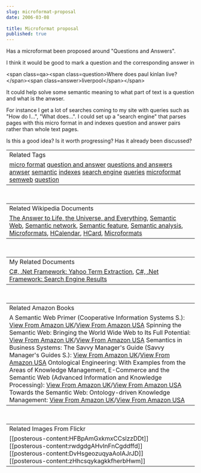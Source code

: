 ```yaml
---
slug: microformat-proposal
date: 2006-03-08
 
title: Microformat proposal
published: true
---
```

Has a microformat been proposed around "Questions and Answers".<p /> I think it would be good to mark a question and the corresponding answer in<p /> &lt;span class=qa&gt;&lt;span class=question&gt;Where does paul kinlan live?&lt;/span&gt;&lt;span class=answer&gt;liverpool&lt;/span&gt;&lt;/span&gt;<p /> It could help solve some semantic meaning to what part of text is a question and what is the anwser.<p /> For instance I get a lot of searches coming to my site with queries such as "How do I...", "What does...".  I could set up a "search engine" that parses pages with this micro format in and indexes question and answer pairs rather than whole text pages. <p /> Is this a good idea?  Is it worth progressing?  Has it already been discussed?<p /><table class="TechnoratiHead TagHeader">
<tr><td>Related Tags</td></tr>
<tr class="Technorati"><td>
<a href="http://www.kinlan.co.uk/tag/micro%20format" class="Tag" rel="tag">micro format</a> <a href="http://www.kinlan.co.uk/tag/question%20and%20answer" class="Tag" rel="tag">question and answer</a> <a href="http://www.kinlan.co.uk/tag/questions%20and%20answers" class="Tag" rel="tag">questions and answers</a> <a href="http://www.kinlan.co.uk/tag/anwser" class="Tag" rel="tag">anwser</a> <a href="http://www.kinlan.co.uk/tag/semantic" class="Tag" rel="tag">semantic</a> <a href="http://www.kinlan.co.uk/tag/indexes" class="Tag" rel="tag">indexes</a> <a href="http://www.kinlan.co.uk/tag/search%20engine" class="Tag" rel="tag">search engine</a> <a href="http://www.kinlan.co.uk/tag/queries" class="Tag" rel="tag">queries</a> <a href="http://www.kinlan.co.uk/tag/microformat" class="Tag" rel="tag">microformat</a> <a href="http://www.kinlan.co.uk/tag/semweb" class="Tag" rel="tag">semweb</a> <a href="http://www.kinlan.co.uk/tag/question" class="Tag" rel="tag">question</a>
</td></tr>
</table><br /><table class="TechnoratiHead TagHeader">
<tr><td>Related Wikipedia Documents</td></tr>
<tr class="Technorati"><td>
<a href="http://en.wikipedia.org/wiki/The_Answer_to_Life,_the_Universe,_and_Everything" class="Tag" rel="tag">The Answer to Life, the Universe, and Everything</a>, <a href="http://en.wikipedia.org/wiki/Semantic_Web" class="Tag" rel="tag">Semantic Web</a>, <a href="http://en.wikipedia.org/wiki/Semantic_network" class="Tag" rel="tag">Semantic network</a>, <a href="http://en.wikipedia.org/wiki/Semantic_feature" class="Tag" rel="tag">Semantic feature</a>, <a href="http://en.wikipedia.org/wiki/Semantic_analysis" class="Tag" rel="tag">Semantic analysis</a>, <a href="http://en.wikipedia.org/wiki/Microformats" class="Tag" rel="tag">Microformats</a>, <a href="http://en.wikipedia.org/wiki/HCalendar" class="Tag" rel="tag">HCalendar</a>, <a href="http://en.wikipedia.org/wiki/HCard" class="Tag" rel="tag">HCard</a>, <a href="http://en.wikipedia.org/wiki/Microformat" class="Tag" rel="tag">Microformats</a>
</td></tr>
</table><br /><table class="TechnoratiHead TagHeader">
<tr><td>My Related Documents</td></tr>
<tr class="Technorati"><td>
<a href="http://www.kinlan.co.uk/2005/11/yahoo-term-extraction.html" class="Tag" rel="tag">C#, .Net Framework: Yahoo Term Extraction</a>, <a href="http://www.kinlan.co.uk/2005/11/search-engine-results.html" class="Tag" rel="tag">C#, .Net Framework: Search Engine Results</a>
</td></tr>
</table><br /><table class="TechnoratiHead TagHeader">
<tr><td>Related Amazon Books</td></tr>
<tr class="Technorati"><td>A Semantic Web Primer (Cooperative Information Systems S.): <a href="http://www.amazon.co.uk/exec/obidos/redirect?tag=cnetfra-21&amp;link_code=xm2&amp;camp=2025&amp;creative=165953&amp;path=http://www.amazon.co.uk/gp/redirect.html%253fASIN=0262012103%2526tag=cnetfra-21%2526lcode=xm2%2526cID=2025%2526ccmID=165953%2526location=/o/ASIN/0262012103%25253FSubscriptionId=0CM2PVF6VAHJQKW5G782" class="Tag" rel="tag">View From Amazon UK</a>/<a href="http://www.amazon.com/exec/obidos/redirect?tag=cnetfra-20&amp;link_code=xm2&amp;camp=2025&amp;creative=165953&amp;path=http://www.amazon.com/gp/redirect.html%253fASIN=0262012103%2526tag=cnetfra-20%2526lcode=xm2%2526cID=2025%2526ccmID=165953%2526location=/o/ASIN/0262012103%25253FSubscriptionId=0CM2PVF6VAHJQKW5G782" class="Tag" rel="tag">View From Amazon USA</a> Spinning the Semantic Web: Bringing the World Wide Web to Its Full Potential: <a href="http://www.amazon.co.uk/exec/obidos/redirect?tag=cnetfra-21&amp;link_code=xm2&amp;camp=2025&amp;creative=165953&amp;path=http://www.amazon.co.uk/gp/redirect.html%253fASIN=026256212X%2526tag=cnetfra-21%2526lcode=xm2%2526cID=2025%2526ccmID=165953%2526location=/o/ASIN/026256212X%25253FSubscriptionId=0CM2PVF6VAHJQKW5G782" class="Tag" rel="tag">View From Amazon UK</a>/<a href="http://www.amazon.com/exec/obidos/redirect?tag=cnetfra-20&amp;link_code=xm2&amp;camp=2025&amp;creative=165953&amp;path=http://www.amazon.com/gp/redirect.html%253fASIN=026256212X%2526tag=cnetfra-20%2526lcode=xm2%2526cID=2025%2526ccmID=165953%2526location=/o/ASIN/026256212X%25253FSubscriptionId=0CM2PVF6VAHJQKW5G782" class="Tag" rel="tag">View From Amazon USA</a> Semantics in Business Systems: The Savvy Manager's Guide (Savvy Manager's Guides S.): <a href="http://www.amazon.co.uk/exec/obidos/redirect?tag=cnetfra-21&amp;link_code=xm2&amp;camp=2025&amp;creative=165953&amp;path=http://www.amazon.co.uk/gp/redirect.html%253fASIN=1558609172%2526tag=cnetfra-21%2526lcode=xm2%2526cID=2025%2526ccmID=165953%2526location=/o/ASIN/1558609172%25253FSubscriptionId=0CM2PVF6VAHJQKW5G782" class="Tag" rel="tag">View From Amazon UK</a>/<a href="http://www.amazon.com/exec/obidos/redirect?tag=cnetfra-20&amp;link_code=xm2&amp;camp=2025&amp;creative=165953&amp;path=http://www.amazon.com/gp/redirect.html%253fASIN=1558609172%2526tag=cnetfra-20%2526lcode=xm2%2526cID=2025%2526ccmID=165953%2526location=/o/ASIN/1558609172%25253FSubscriptionId=0CM2PVF6VAHJQKW5G782" class="Tag" rel="tag">View From Amazon USA</a> Ontological Engineering: With Examples from the Areas of Knowledge Management, E-Commerce and the Semantic Web (Advanced Information and Knowledge Processing): <a href="http://www.amazon.co.uk/exec/obidos/redirect?tag=cnetfra-21&amp;link_code=xm2&amp;camp=2025&amp;creative=165953&amp;path=http://www.amazon.co.uk/gp/redirect.html%253fASIN=1852335513%2526tag=cnetfra-21%2526lcode=xm2%2526cID=2025%2526ccmID=165953%2526location=/o/ASIN/1852335513%25253FSubscriptionId=0CM2PVF6VAHJQKW5G782" class="Tag" rel="tag">View From Amazon UK</a>/<a href="http://www.amazon.com/exec/obidos/redirect?tag=cnetfra-20&amp;link_code=xm2&amp;camp=2025&amp;creative=165953&amp;path=http://www.amazon.com/gp/redirect.html%253fASIN=1852335513%2526tag=cnetfra-20%2526lcode=xm2%2526cID=2025%2526ccmID=165953%2526location=/o/ASIN/1852335513%25253FSubscriptionId=0CM2PVF6VAHJQKW5G782" class="Tag" rel="tag">View From Amazon USA</a> Towards the Semantic Web: Ontology-driven Knowledge Management: <a href="http://www.amazon.co.uk/exec/obidos/redirect?tag=cnetfra-21&amp;link_code=xm2&amp;camp=2025&amp;creative=165953&amp;path=http://www.amazon.co.uk/gp/redirect.html%253fASIN=0470848677%2526tag=cnetfra-21%2526lcode=xm2%2526cID=2025%2526ccmID=165953%2526location=/o/ASIN/0470848677%25253FSubscriptionId=0CM2PVF6VAHJQKW5G782" class="Tag" rel="tag">View From Amazon UK</a>/<a href="http://www.amazon.com/exec/obidos/redirect?tag=cnetfra-20&amp;link_code=xm2&amp;camp=2025&amp;creative=165953&amp;path=http://www.amazon.com/gp/redirect.html%253fASIN=0470848677%2526tag=cnetfra-20%2526lcode=xm2%2526cID=2025%2526ccmID=165953%2526location=/o/ASIN/0470848677%25253FSubscriptionId=0CM2PVF6VAHJQKW5G782" class="Tag" rel="tag">View From Amazon USA</a>
</td></tr>
</table><br /><table class="TechnoratiHead TagHeader">
<tr><td>Related Images From Flickr</td></tr>
<tr class="Technorati"><td>
<span style="float: left;">[[posterous-content:HFBpAmGxkmxCCslzzDDt]]</span><span style="float: left;">[[posterous-content:rwdgdgAHvInFnCgddffd]]</span><span style="float: left;">[[posterous-content:DvHsgeozuqyaAoIAJrJD]]</span><span style="float: left;">[[posterous-content:zHhcsqykagkkfherbHwm]]</span>
</td></tr>
</table>

